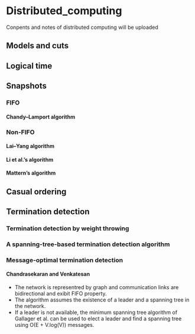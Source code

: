 # Distributed_computing
Conpents and notes of distributed computing will be uploaded
## Models and cuts

## Logical time

## Snapshots

### FIFO

#### Chandy–Lamport algorithm

### Non-FIFO

#### Lai–Yang algorithm
#### Li et al.’s algorithm
#### Mattern’s algorithm

## Casual ordering

## Termination detection

### Termination detection by weight throwing

### A spanning-tree-based termination detection algorithm

### Message-optimal termination detection

#### Chandrasekaran and Venkatesan


- The network is representred by graph and communication links are bidirectional and exibit FIFO property.
- The algorithm assumes the existence of a leader and a spanning tree in the network.
- If a leader is not available, the minimum spanning tree algorithm of Gallager et al. can be used to elect a leader and find a spanning tree using O(E + V.log(V)) messages.

